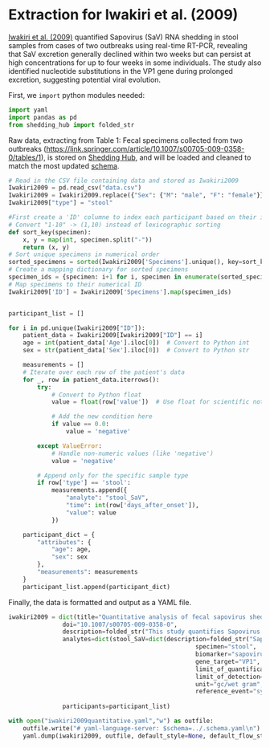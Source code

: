 # Extraction for Iwakiri et al. (2009)

[Iwakiri et al. (2009)](https://doi.org/10.1007/s00705-009-0358-0) quantified Sapovirus (SaV) RNA shedding in stool samples from cases of two outbreaks using real-time RT-PCR, revealing that SaV excretion generally declined within two weeks but can persist at high concentrations for up to four weeks in some individuals. The study also identified nucleotide substitutions in the VP1 gene during prolonged excretion, suggesting potential viral evolution.
              

First, we `import` python modules needed:

```python
import yaml
import pandas as pd
from shedding_hub import folded_str
```

Raw data, extracting from Table 1: Fecal specimens collected from two outbreaks (https://link.springer.com/article/10.1007/s00705-009-0358-0/tables/1), is stored on [Shedding Hub](https://github.com/shedding-hub/shedding-hub/tree/main/data/iwakiri2009quantitative), and will be loaded and cleaned to match the most updated [schema](https://github.com/shedding-hub/shedding-hub/blob/main/data/.schema.yaml).

```python
# Read in the CSV file containing data and stored as Iwakiri2009
Iwakiri2009 = pd.read_csv("data.csv")
Iwakiri2009 = Iwakiri2009.replace({"Sex": {"M": "male", "F": "female"}})
Iwakiri2009["type"] = "stool"

#First create a 'ID' columne to index each participant based on their information in column 'Specimens'
# Convert "1-10" -> (1,10) instead of lexicographic sorting
def sort_key(specimen):
    x, y = map(int, specimen.split("-"))  
    return (x, y)
# Sort unique specimens in numerical order
sorted_specimens = sorted(Iwakiri2009['Specimens'].unique(), key=sort_key)
# Create a mapping dictionary for sorted specimens
specimen_ids = {specimen: i+1 for i, specimen in enumerate(sorted_specimens)}
# Map specimens to their numerical ID
Iwakiri2009['ID'] = Iwakiri2009['Specimens'].map(specimen_ids)


participant_list = []

for i in pd.unique(Iwakiri2009["ID"]):
    patient_data = Iwakiri2009[Iwakiri2009["ID"] == i]
    age = int(patient_data['Age'].iloc[0])  # Convert to Python int
    sex = str(patient_data['Sex'].iloc[0])  # Convert to Python str

    measurements = []
    # Iterate over each row of the patient's data
    for _, row in patient_data.iterrows():
        try:
            # Convert to Python float
            value = float(row['value'])  # Use float for scientific notation

            # Add the new condition here
            if value == 0.0:
                value = 'negative'

        except ValueError:
            # Handle non-numeric values (like 'negative')
            value = 'negative'

        # Append only for the specific sample type
        if row['type'] == 'stool':
            measurements.append({
                "analyte": "stool_SaV",
                "time": int(row['days_after_onset']),
                "value": value
            })

    participant_dict = {
        "attributes": {
            "age": age,
            "sex": sex
        },
        "measurements": measurements
    }
    participant_list.append(participant_dict)


```
Finally, the data is formatted and output as a YAML file.

```python
iwakiri2009 = dict(title="Quantitative analysis of fecal sapovirus shedding: identification of nucleotide substitutions in the capsid protein during prolonged excretion",
               doi="10.1007/s00705-009-0358-0",
               description=folded_str("This study quantifies Sapovirus (SaV) RNA shedding in stool from two outbreak cases using real-time RT-PCR, revealing that SaV excretion generally declines within two weeks but can persist at high concentrations for up to four weeks in some individuals. The study also identifies nucleotide substitutions in the VP1 gene during prolonged excretion, suggesting potential viral evolution.\n"),
               analytes=dict(stool_SaV=dict(description=folded_str("Sapovirus RNA gene copy concentration in stool samples. The concentration were quantified in cDNA copies per gram.\n"),
                                                    specimen="stool",
                                                    biomarker="sapovirus",
                                                    gene_target="VP1",  
                                                    limit_of_quantification="unknown",
                                                    limit_of_detection=129000,
                                                    unit="gc/wet gram",
                                                    reference_event="symptom onset")),
                             
               participants=participant_list)

with open("iwakiri2009quantitative.yaml","w") as outfile:
    outfile.write("# yaml-language-server: $schema=../.schema.yaml\n")
    yaml.dump(iwakiri2009, outfile, default_style=None, default_flow_style=False, sort_keys=False)
```